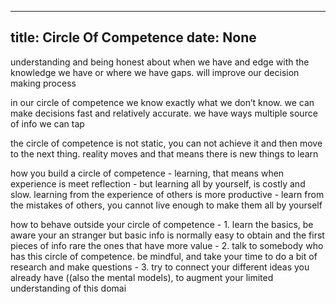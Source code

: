
---
title: Circle Of Competence
date: None
---


understanding and being honest about when we have and edge with the knowledge we have or where we have gaps. will improve our decision making process


in our circle of competence we know exactly what we don’t know. we can make decisions fast and relatively accurate. we have ways multiple source of info we can tap


the circle of competence is not static, you can not achieve it and then move to the next thing. reality moves and that means there is new things to learn


how you build a circle of competence 
    - learning, that means when experience is meet reflection
    - but learning all by yourself, is costly and slow. learning from the experience of others is more productive
        - learn from the mistakes of others, you cannot live enough to make them all by yourself


how to behave outside your circle of competence 
    - 1. learn the basics, be aware your an stranger but basic info is normally easy to obtain and the first pieces of info rare the ones that have more value
    - 2. talk to somebody who has this circle of competence. be mindful, and take your time to do a bit of research and make questions
    - 3. try to connect your different ideas you already have ((also the mental models), to augment your limited understanding of this domai
